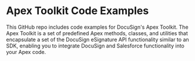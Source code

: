 # Apex Toolkit Code Examples

This GitHub repo includes code examples for DocuSign's Apex Toolkit. The Apex Toolkit is a set of predefined Apex methods, classes, and utilities that encapsulate a set of the DocuSign eSignature API functionality similar to an SDK, enabling you to integrate DocuSign and Salesforce functionality into your Apex code.